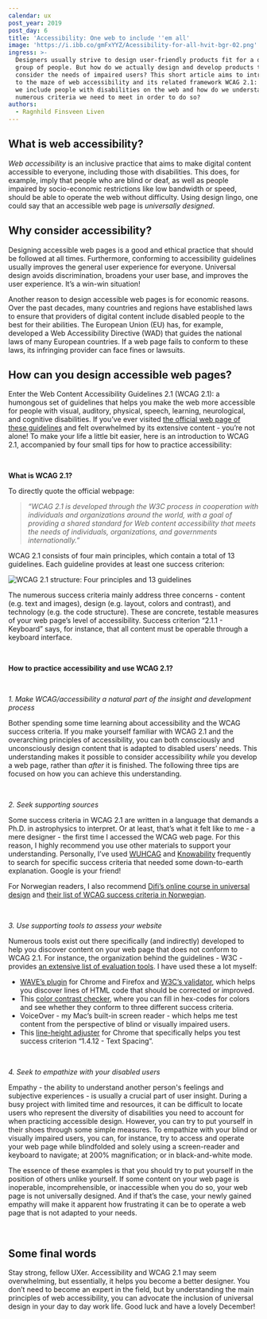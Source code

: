 ```yaml
---
calendar: ux
post_year: 2019
post_day: 6
title: 'Accessibility: One web to include ''em all'
image: 'https://i.ibb.co/gmFxYYZ/Acessibility-for-all-hvit-bgr-02.png'
ingress: >-
  Designers usually strive to design user-friendly products fit for a diverse
  group of people. But how do we actually design and develop products that
  consider the needs of impaired users? This short article aims to introduce you
  to the maze of web accessibility and its related framework WCAG 2.1: How can
  we include people with disabilities on the web and how do we understand the
  numerous criteria we need to meet in order to do so?
authors:
  - Ragnhild Finsveen Liven
---
```

## What is web accessibility?

_Web accessibility_ is an inclusive practice that aims to make digital content accessible to everyone, including those with disabilities. This does, for example, imply that people who are blind or deaf, as well as people impaired by socio-economic restrictions like low bandwidth or speed, should be able to operate the web without difficulty. Using design lingo, one could say that an accessible web page is _universally designed_.

## 

## Why consider accessibility?

Designing accessible web pages is a good and ethical practice that should be followed at all times. Furthermore, conforming to accessibility guidelines usually improves the general user experience for everyone. Universal design avoids discrimination, broadens your user base, and improves the user experience. It’s a win-win situation! 

Another reason to design accessible web pages is for economic reasons. Over the past decades, many countries and regions have established laws to ensure that providers of digital content include disabled people to the best for their abilities. The European Union (EU) has, for example, developed a Web Accessibility Directive (WAD) that guides the national laws of many European countries. If a web page fails to conform to these laws, its infringing provider can face fines or lawsuits. 

## How can you design accessible web pages?

Enter the Web Content Accessibility Guidelines 2.1 (WCAG 2.1): a humongous set of guidelines that helps you make the web more accessible for people with visual, auditory, physical, speech, learning, neurological, and cognitive disabilities. If you’ve ever visited [the official web page of these guidelines](https://www.w3.org/TR/WCAG21/) and felt overwhelmed by its extensive content - you’re not alone! To make your life a little bit easier, here is an introduction to WCAG 2.1, accompanied by four small tips for how to practice accessibility:

<br>

**What is WCAG 2.1?**

To directly quote the official webpage:

> _“WCAG 2.1 is developed through the W3C process in cooperation with individuals and organizations around the world, with a goal of providing a shared standard for Web content accessibility that meets the needs of individuals, organizations, and governments internationally.”_

WCAG 2.1 consists of four main principles, which contain a total of 13 guidelines. Each guideline provides at least one success criterion:

![WCAG 2.1 structure: Four principles and 13 guidelines ](/assets/wcag-2.1-structure-hvit-bkgr-01.png "WCAG 2.1 structure")

The numerous success criteria mainly address three concerns - content (e.g. text and images), design (e.g. layout, colors and contrast), and technology (e.g. the code structure). These are concrete, testable measures of your web page’s level of accessibility. Success criterion “2.1.1 - Keyboard” says, for instance, that all content must be operable through a keyboard interface. 

<br>

**How to practice accessibility and use WCAG 2.1?**

<br>

_1. Make WCAG/accessibility a natural part of the insight and development process_

Bother spending some time learning about accessibility and the WCAG success criteria. If you make yourself familiar with WCAG 2.1 and the overarching principles of accessibility, you can both consciously and unconsciously design content that is adapted to disabled users’ needs. This understanding makes it possible to consider accessibility _while_ you develop a web page, rather than _after_ it is finished. The following three tips are focused on how you can achieve this understanding.

<br>

_2. Seek supporting sources_

Some success criteria in WCAG 2.1 are written in a language that demands a Ph.D. in astrophysics to interpret. Or at least, that’s what it felt like to me - a mere designer - the first time I accessed the WCAG web page. For this reason, I highly recommend you use other materials to support your understanding. Personally, I’ve used [WUHCAG](https://www.wuhcag.com/) and [Knowability](https://knowbility.org/) frequently to search for specific success criteria that needed some down-to-earth explanation. Google is your friend!

For Norwegian readers, I also recommend [Difi’s online course in universal design](https://laeringsplattformen.difi.no/kurs/991825827/universell-utforming-e-laeringskurs-nettredaktorer-og-skribenter) and [their list of WCAG success criteria in Norwegian](https://uu.difi.no/krav-og-regelverk/wcag-20-standarden).

<br>

_3. Use supporting tools to assess your website_

Numerous tools exist out there specifically (and indirectly) developed to help you discover content on your web page that does not conform to WCAG 2.1. For instance, the organization behind the guidelines - W3C - provides [an extensive list of evaluation tools](https://www.w3.org/WAI/ER/tools/). I have used these a lot myself:

* [WAVE’s plugin](https://wave.webaim.org/extension/) for Chrome and Firefox and [W3C’s validator](https://validator.w3.org/), which helps you discover lines of HTML code that should be corrected or improved. 
* This [color contrast checker](https://color.a11y.com/?wc3), where you can fill in hex-codes for colors and see whether they conform to three different success criteria.
* VoiceOver - my Mac’s built-in screen reader - which helps me test content from the perspective of blind or visually impaired users.
* This [line-height adjuster](https://chrome.google.com/webstore/detail/line-height-adjuster/nggicopcmcgpnpjbibppkjadniipeppa?hl=en-GB) for Chrome that specifically helps you test success criterion “1.4.12 - Text Spacing”.

<br>

_4. Seek to empathize with your disabled users_

Empathy - the ability to understand another person's feelings and subjective experiences - is usually a crucial part of user insight. During a busy project with limited time and resources, it can be difficult to locate users who represent the diversity of disabilities you need to account for when practicing accessible design. However, you can try to put yourself in their shoes through some simple measures. To empathize with your blind or visually impaired users, you can, for instance, try to access and operate your web page while blindfolded and solely using a screen-reader and keyboard to navigate; at 200% magnification; or in black-and-white mode.

The essence of these examples is that you should try to put yourself in the position of others unlike yourself. If some content on your web page is inoperable, incomprehensible, or inaccessible when you do so, your web page is not universally designed. And if that’s the case, your newly gained empathy will make it apparent how frustrating it can be to operate a web page that is not adapted to your needs.

<br>

## Some final words

Stay strong, fellow UXer. Accessibility and WCAG 2.1 may seem overwhelming, but essentially, it helps you become a better designer. You don’t need to become an expert in the field, but by understanding the main principles of web accessibility, you can advocate the inclusion of universal design in your day to day work life. Good luck and have a lovely December!
